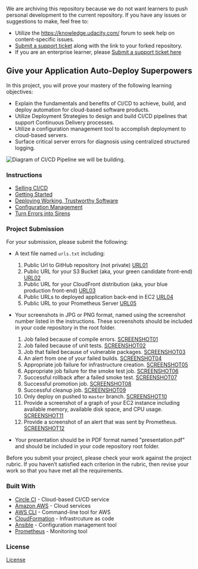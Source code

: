 We are archiving this repository because we do not want learners to push personal development to the current repository. If you have any issues or suggestions to make, feel free to:
- Utilize the https://knowledge.udacity.com/ forum to seek help on content-specific issues.
- [Submit a support ticket](https://udacity.zendesk.com/hc/en-us/requests/new) along with the link to your forked repository. 
- If you are an enterprise learner, please [Submit a support ticket here](https://udacityenterprise.zendesk.com/hc/en-us/requests/new?ticket_form_id=360000279131)

## Give your Application Auto-Deploy Superpowers

In this project, you will prove your mastery of the following learning objectives:

- Explain the fundamentals and benefits of CI/CD to achieve, build, and deploy automation for cloud-based software products.
- Utilize Deployment Strategies to design and build CI/CD pipelines that support Continuous Delivery processes.
- Utilize a configuration management tool to accomplish deployment to cloud-based servers.
- Surface critical server errors for diagnosis using centralized structured logging.

![Diagram of CI/CD Pipeline we will be building.](udapeople.png)

### Instructions

* [Selling CI/CD](instructions/0-selling-cicd.md)
* [Getting Started](instructions/1-getting-started.md)
* [Deploying Working, Trustworthy Software](instructions/2-deploying-trustworthy-code.md)
* [Configuration Management](instructions/3-configuration-management.md)
* [Turn Errors into Sirens](instructions/4-turn-errors-into-sirens.md)



### Project Submission

For your submission, please submit the following:

- A text file named `urls.txt` including:
  1. Public Url to GitHub repository (not private) [URL01](https://github.com/Trinhnt3027/udacity-devops-project3-CICD)
  1. Public URL for your S3 Bucket (aka, your green candidate front-end) [URL02](http://udapeople-3e11b17.s3.amazonaws.com/index.html)
  1. Public URL for your CloudFront distribution (aka, your blue production front-end) [URL03](http://d2e4p47n71t7nd.cloudfront.net)
  1. Public URLs to deployed application back-end in EC2 [URL04](http://ec2-54-152-127-33.compute-1.amazonaws.com:3030)
  1. Public URL to your Prometheus Server [URL05](http://ec2-3-83-191-185.compute-1.amazonaws.com:9090//targets)
- Your screenshots in JPG or PNG format, named using the screenshot number listed in the instructions. These screenshots should be included in your code repository in the root folder.
  1. Job failed because of compile errors. [SCREENSHOT01](screenshots/SCR01_build_backend_failed.JPG)
  1. Job failed because of unit tests. [SCREENSHOT02](screenshots/SCR02_test_backend_failed.JPG)
  1. Job that failed because of vulnerable packages. [SCREENSHOT03](screenshots/SCR03_scan_backend_failed.JPG)
  1. An alert from one of your failed builds. [SCREENSHOT04](screenshots/SCR04_failed_alert.png)
  1. Appropriate job failure for infrastructure creation. [SCREENSHOT05](screenshots/SCR05_deploy_backend_fail.JPG)
  1. Appropriate job failure for the smoke test job. [SCREENSHOT06](screenshots/SCR06_smock_test_front_fail.JPG)
  1. Successful rollback after a failed smoke test. [SCREENSHOT07](screenshots/SCR07_rollback_success.JPG)
  1. Successful promotion job. [SCREENSHOT08](screenshots/SCR08_update_clountfront.JPG)
  1. Successful cleanup job. [SCREENSHOT09](screenshots/SCR09_cleanup_success.JPG)
  1. Only deploy on pushed to `master` branch. [SCREENSHOT10](screenshots/SCR10_build_dev-branch.JPG)
  1. Provide a screenshot of a graph of your EC2 instance including available memory, available disk space, and CPU usage. [SCREENSHOT11](screenshots/SCR11_prometheus_graph.JPG)
  1. Provide a screenshot of an alert that was sent by Prometheus. [SCREENSHOT12](screenshots/SCR12_alert_email.JPG)

- Your presentation should be in PDF format named "presentation.pdf" and should be included in your code repository root folder. 

Before you submit your project, please check your work against the project rubric. If you haven’t satisfied each criterion in the rubric, then revise your work so that you have met all the requirements. 

### Built With

- [Circle CI](www.circleci.com) - Cloud-based CI/CD service
- [Amazon AWS](https://aws.amazon.com/) - Cloud services
- [AWS CLI](https://aws.amazon.com/cli/) - Command-line tool for AWS
- [CloudFormation](https://aws.amazon.com/cloudformation/) - Infrastrcuture as code
- [Ansible](https://www.ansible.com/) - Configuration management tool
- [Prometheus](https://prometheus.io/) - Monitoring tool

### License

[License](LICENSE.md)
